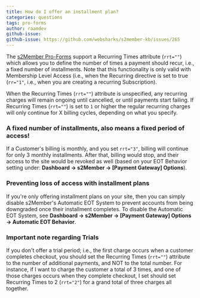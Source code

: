 ```yaml
---
title: How do I offer an installment plan?
categories: questions
tags: pro-forms
author: raamdev
github-issue:
github-issue: https://github.com/websharks/s2member-kb/issues/265
---
```


The [s2Member Pro-Forms](http://s2member.com/kb-article/s2member-pro-forms/) support a Recurring Times attribute (`rrt=""`) which allows you to define the number of times a payment should recur, i.e., a fixed number of installments. Note that this functionality is only valid with Membership Level Access (i.e., when the Recurring directive is set to true (`rr="1"`, i.e., when you are creating a recurring Subscription).

When the Recurring Times (`rrt=""`) attribute is unspecified, any recurring charges will remain ongoing until cancelled, or until payments start failing. If Recurring Times (`rrt=""`) is set to `1` or higher the regular recurring charges will only continue for X billing cycles, depending on what you specify. 

### A fixed number of installments, also means a fixed period of access!

If a Customer's billing is monthly, and you set `rrt="3"`, billing will continue for only 3 monthly installments. After that, billing would stop, and their access to the site would be revoked as well (based on your EOT Behavior setting under: **Dashboard → s2Member → [Payment Gateway] Options**). 

### Preventing loss of access with installment plans

If you're only offering installment plans on your site, then you can simply disable s2Member's Automatic EOT System to prevent accounts from being downgraded once their installment completes. To disable the Automatic EOT System, see **Dashboard → s2Member → [Payment Gateway] Options → Automatic EOT Behavior**. 

### Important note regarding Trials

If you don't offer a trial period; i.e., the first charge occurs when a customer completes checkout, you should set the Recurring Times (`rrt=""`) attribute to the number of additional payments, and NOT to the total number. For instance, if I want to charge the customer a total of 3 times, and one of those charges occurs when they complete checkout, I set should set Recurring Times to 2 (`rrt="2"`) for a grand total of three charges all together.